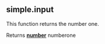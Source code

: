<!-- Generated by documentation.js. Update this documentation by updating the source code. -->

## simple.input

This function returns the number one.

Returns **[number](https://developer.mozilla.org/en-US/docs/Web/JavaScript/Reference/Global_Objects/Number)** numberone

